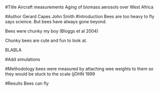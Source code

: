 #Title
Aircraft measurements Aging of biomass aerosols over West Africa

#Author
Gerard Capes
John Smith
#Introduction
Bees are too heavy to fly says science. But bees have always gone beyond.

Bees were chunky my boy (Bloggs et al 2004)

Chunky bees are cute and fun to look at.

BLABLA


#Add simulations

#Methodology
bees were measured by attaching wee weights to them so they would be stuck 
to the scale (jOHN 1999

#Results
Bees can fly
